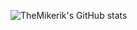![TheMikerik's GitHub stats](https://github-readme-stats.vercel.app/api?username=themikerik&show_icons=true&theme=onedark)